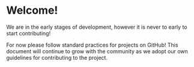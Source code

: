 # Welcome!
We are in the early stages of development, however it is never to early to start contributing!

For now please follow standard practices for projects on GitHub! This document will continue to grow with the community as we adopt our own guidelines for contributing to the project.
